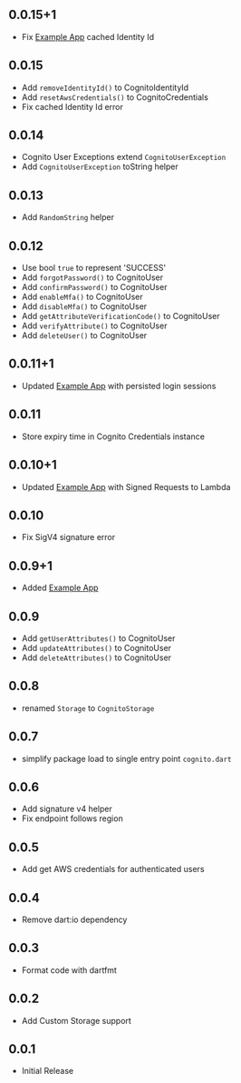 ## 0.0.15+1

- Fix [Example App](https://github.com/jonsaw/amazon-cognito-identity-dart/tree/master/example) cached Identity Id

## 0.0.15

- Add `removeIdentityId()` to CognitoIdentityId
- Add `resetAwsCredentials()` to CognitoCredentials
- Fix cached Identity Id error

## 0.0.14

- Cognito User Exceptions extend `CognitoUserException`
- Add `CognitoUserException` toString helper

## 0.0.13

- Add `RandomString` helper

## 0.0.12

- Use bool `true` to represent 'SUCCESS'
- Add `forgotPassword()` to CognitoUser
- Add `confirmPassword()` to CognitoUser
- Add `enableMfa()` to CognitoUser
- Add `disableMfa()` to CognitoUser
- Add `getAttributeVerificationCode()` to CognitoUser
- Add `verifyAttribute()` to CognitoUser
- Add `deleteUser()` to CognitoUser

## 0.0.11+1

- Updated [Example App](https://github.com/jonsaw/amazon-cognito-identity-dart/tree/master/example) with persisted login sessions

## 0.0.11

- Store expiry time in Cognito Credentials instance

## 0.0.10+1

- Updated [Example App](https://github.com/jonsaw/amazon-cognito-identity-dart/tree/master/example) with Signed Requests to Lambda

## 0.0.10

- Fix SigV4 signature error

## 0.0.9+1

- Added [Example App](https://github.com/jonsaw/amazon-cognito-identity-dart/tree/master/example)

## 0.0.9

- Add `getUserAttributes()` to CognitoUser
- Add `updateAttributes()` to CognitoUser
- Add `deleteAttributes()` to CognitoUser

## 0.0.8

- renamed `Storage` to `CognitoStorage`

## 0.0.7

- simplify package load to single entry point `cognito.dart`

## 0.0.6

- Add signature v4 helper
- Fix endpoint follows region

## 0.0.5

- Add get AWS credentials for authenticated users

## 0.0.4

- Remove dart:io dependency

## 0.0.3

- Format code with dartfmt

## 0.0.2

- Add Custom Storage support

## 0.0.1

- Initial Release
